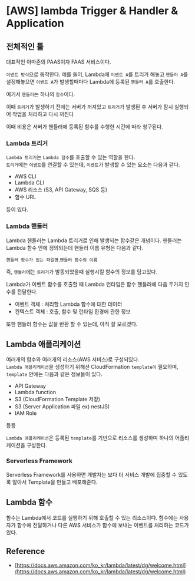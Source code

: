 # [AWS] lambda Trigger & Handler & Application

## 전체적인 틀

대표적인 아마존의 PAAS이자 FAAS 서비스이다.

`이벤트 방식`으로 동작한다.
예를 들어, Lambda에 `이벤트 A`를 트리거 해놓고 `핸들러 A`를 설정해놓으면
`이벤트 A`가 발생할때마다 Lambda에 등록된 `핸들러 A`를 호출한다.

여기서 `핸들러`는 하나의 `함수`이다.

이때 `트리거`가 발생하기 전에는 서버가 꺼져있고
`트리거`가 발생된 후 서버가 잠시 실행되어 작업을 처리하고
다시 꺼진다

이때 비용은 서버가 핸들러에 등록된 함수를 수행한 시간에 따라 청구된다.

### Lambda 트리거

`Lambda 트리거`는 `Lambda 함수`를 호출할 수 있는 역할을 한다.  
`트리거`에는 `이벤트`를 연결할 수 있는데, `이벤트`가 발생할 수 있는 요소는 다음과 같다.

- AWS CLI
- Lambda CLI
- AWS 리소스 (S3, API Gateway, SQS 등)
- 함수 URL

등이 있다.

### Lambda 핸들러

Lambda 핸들러는 Lambda 트리거로 인해 발생되는 함수같은 개념이다.
핸들러는 Lambda 함수 안에 정의되는데 핸들러 이름 유형은 다음과 같다.

`핸들러 함수가 있는 파일명`.`핸들러 함수의 이름`

즉, `핸들러`에는 `트리거`가 발동되었을때 실행시킬 함수의 정보를 담고있다.

Lambda가 이벤트 함수를 호출할 때 Lambda 런타임은 함수 핸들러에 다음 두가지 인수를 전달한다.

- 이벤트 객체 : 처리할 Lambda 함수에 대한 데이터
- 컨텍스트 객체 : 호출, 함수 및 런타임 환경에 관한 정보

또한 핸들러 함수는 값을 반환 할 수 있는데, 아직 잘 모르겠다.

## Lambda 애플리케이션

여러개의 함수와 여러개의 리소스(AWS 서비스)로 구성되있다.  
`Lambda 애플리케이션`을 생성하기 위해선 CloudFormation `template이` 필요하며,
`template` 안에는 다음과 같은 정보들이 있다.

- API Gateway
- Lambda function
- S3 (CloudFormation Template 저장)
- S3 (Server Application 파일 ex) nestJS)
- IAM Role

등등

`Lambda 애플리케이션`은 등록된 `template`를 기반으로 리소스를 생성하며 하나의 어플리케이션을 구성한다.

### Serverless Framework

Serverless Framework를 사용하면 개발자는 보다 더 서비스 개발에 집중할 수 있도록
알아서 Template을 만들고 배포해준다.

## Lambda 함수

함수는 Lambda에서 코드를 실행하기 위해 호출할 수 있는 리소스이다. 함수에는 사용자가 함수에 전달하거나 다른 AWS 서비스가 함수에 보내는 이벤트를 처리하는 코드가 있다.

## Reference

- [https://docs.aws.amazon.com/ko_kr/lambda/latest/dg/welcome.html](https://docs.aws.amazon.com/ko_kr/lambda/latest/dg/welcome.html)
